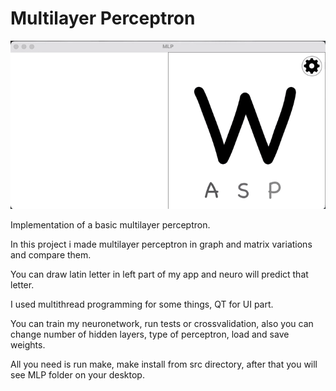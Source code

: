 # Multilayer Perceptron

![MLP](/materials/gif.gif)

Implementation of a basic multilayer perceptron.

In this project i made multilayer perceptron in graph and matrix variations and compare them.

You can draw latin letter in left part of my app and neuro will predict that letter.

I used multithread programming for some things, QT for UI part.

You can train my neuronetwork, run tests or crossvalidation, also you can change number of hidden layers, type of perceptron, load and save weights.

All you need is run make, make install from src directory, after that you will see MLP folder on your desktop.
